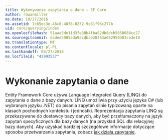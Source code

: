 ```yaml
---
title: Wykonywanie zapytania o dane — EF Core
author: rowanmiller
ms.date: 10/27/2016
ms.assetid: 7c65ec3e-46c8-48f8-8232-9e31f96c277b
uid: core/querying/index
ms.openlocfilehash: 51aaa5de11d3fe38b4fba82db8dcb5658088cc27
ms.sourcegitcommit: dadee5905ada9ecdbae28363a682950383ce3e10
ms.translationtype: MT
ms.contentlocale: pl-PL
ms.lasthandoff: 08/27/2018
ms.locfileid: "42993537"
---
```

# <a name="querying-data"></a>Wykonanie zapytania o dane

Entity Framework Core używa Language Integrated Query (LINQ) do zapytania o dane z bazy danych. LINQ umożliwia przy użyciu języka C# (lub wybranym języku .NET) do pisania zapytań silnie typizowaną oparte na klasach pochodnych kontekstu i jednostki. Reprezentacja zapytania LINQ są przekazywane do dostawcy bazy danych, aby być przetłumaczony na język zapytań specyficznych dla bazy danych (na przykład SQL dla relacyjnej bazy danych). Aby uzyskać bardziej szczegółowe informacje dotyczące sposobu przetwarzania zapytania, zobacz [jak działa zapytanie](overview.md).
